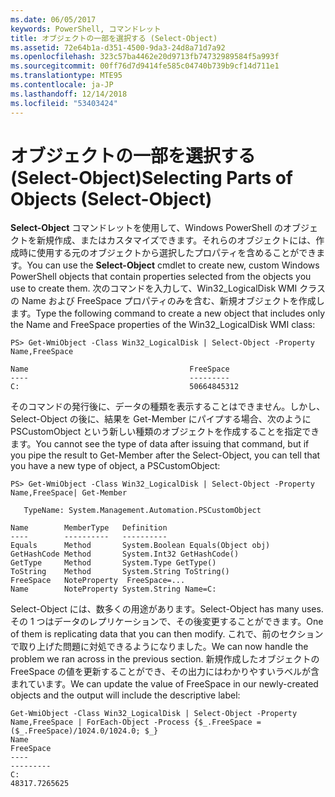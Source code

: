```yaml
---
ms.date: 06/05/2017
keywords: PowerShell, コマンドレット
title: オブジェクトの一部を選択する (Select-Object)
ms.assetid: 72e64b1a-d351-4500-9da3-24d8a71d7a92
ms.openlocfilehash: 323c57ba4462e20d9713fb74732989584f5a993f
ms.sourcegitcommit: 00ff76d7d9414fe585c04740b739b9cf14d711e1
ms.translationtype: MTE95
ms.contentlocale: ja-JP
ms.lasthandoff: 12/14/2018
ms.locfileid: "53403424"
---
```

# <a name="selecting-parts-of-objects-select-object"></a><span data-ttu-id="7eaf0-103">オブジェクトの一部を選択する (Select-Object)</span><span class="sxs-lookup"><span data-stu-id="7eaf0-103">Selecting Parts of Objects (Select-Object)</span></span>

<span data-ttu-id="7eaf0-104">**Select-Object** コマンドレットを使用して、Windows PowerShell のオブジェクトを新規作成、またはカスタマイズできます。それらのオブジェクトには、作成時に使用する元のオブジェクトから選択したプロパティを含めることができます。</span><span class="sxs-lookup"><span data-stu-id="7eaf0-104">You can use the **Select-Object** cmdlet to create new, custom Windows PowerShell objects that contain properties selected from the objects you use to create them.</span></span> <span data-ttu-id="7eaf0-105">次のコマンドを入力して、Win32_LogicalDisk WMI クラスの Name および FreeSpace プロパティのみを含む、新規オブジェクトを作成します。</span><span class="sxs-lookup"><span data-stu-id="7eaf0-105">Type the following command to create a new object that includes only the Name and FreeSpace properties of the Win32_LogicalDisk WMI class:</span></span>

```
PS> Get-WmiObject -Class Win32_LogicalDisk | Select-Object -Property Name,FreeSpace

Name                                    FreeSpace
----                                    ---------
C:                                      50664845312
```

<span data-ttu-id="7eaf0-106">そのコマンドの発行後に、データの種類を表示することはできません。しかし、Select-Object の後に、結果を Get-Member にパイプする場合、次のように PSCustomObject という新しい種類のオブジェクトを作成することを指定できます。</span><span class="sxs-lookup"><span data-stu-id="7eaf0-106">You cannot see the type of data after issuing that command, but if you pipe the result to Get-Member after the Select-Object, you can tell that you have a new type of object, a PSCustomObject:</span></span>

```
PS> Get-WmiObject -Class Win32_LogicalDisk | Select-Object -Property Name,FreeSpace| Get-Member

   TypeName: System.Management.Automation.PSCustomObject

Name        MemberType   Definition
----        ----------   ----------
Equals      Method       System.Boolean Equals(Object obj)
GetHashCode Method       System.Int32 GetHashCode()
GetType     Method       System.Type GetType()
ToString    Method       System.String ToString()
FreeSpace   NoteProperty  FreeSpace=...
Name        NoteProperty System.String Name=C:
```

<span data-ttu-id="7eaf0-107">Select-Object には、数多くの用途があります。</span><span class="sxs-lookup"><span data-stu-id="7eaf0-107">Select-Object has many uses.</span></span> <span data-ttu-id="7eaf0-108">その 1 つはデータのレプリケーションで、その後変更することができます。</span><span class="sxs-lookup"><span data-stu-id="7eaf0-108">One of them is replicating data that you can then modify.</span></span> <span data-ttu-id="7eaf0-109">これで、前のセクションで取り上げた問題に対処できるようになりました。</span><span class="sxs-lookup"><span data-stu-id="7eaf0-109">We can now handle the problem we ran across in the previous section.</span></span> <span data-ttu-id="7eaf0-110">新規作成したオブジェクトの FreeSpace の値を更新することができ、その出力にはわかりやすいラベルが含まれています。</span><span class="sxs-lookup"><span data-stu-id="7eaf0-110">We can update the value of FreeSpace in our newly-created objects and the output will include the descriptive label:</span></span>

```
Get-WmiObject -Class Win32_LogicalDisk | Select-Object -Property Name,FreeSpace | ForEach-Object -Process {$_.FreeSpace = ($_.FreeSpace)/1024.0/1024.0; $_}
Name                                                                  FreeSpace
----                                                                  ---------
C:                                                                48317.7265625
```